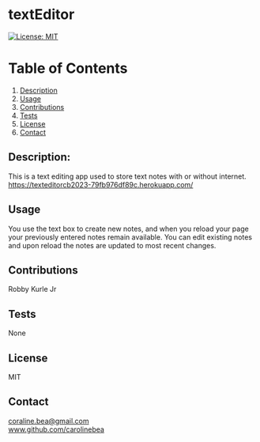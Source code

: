 # textEditor

  [![License: MIT](https://img.shields.io/badge/License-MIT-yellow.svg)](https://opensource.org/licenses/MIT)
  # Table of Contents
1. [Description](#description)
2. [Usage](#usage)
3. [Contributions](#contributions)
4. [Tests](#tests)
5. [License](#license)
6. [Contact](#contact)
## Description:
This is a text editing app used to store text notes with or without internet.
https://texteditorcb2023-79fb976df89c.herokuapp.com/

## Usage
You use the text box to create new notes, and when you reload your page your previously entered notes remain available. You can edit existing notes and upon reload the notes are updated to most recent changes.
## Contributions 
Robby Kurle Jr
## Tests
None
## License
MIT
## Contact
coraline.bea@gmail.com
<br>
www.github.com/carolinebea
